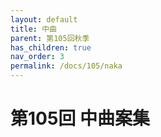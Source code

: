 ```yaml
---
layout: default
title: 中曲
parent: 第105回秋季
has_children: true
nav_order: 3
permalink: /docs/105/naka
---
```



# 第105回 中曲案集
